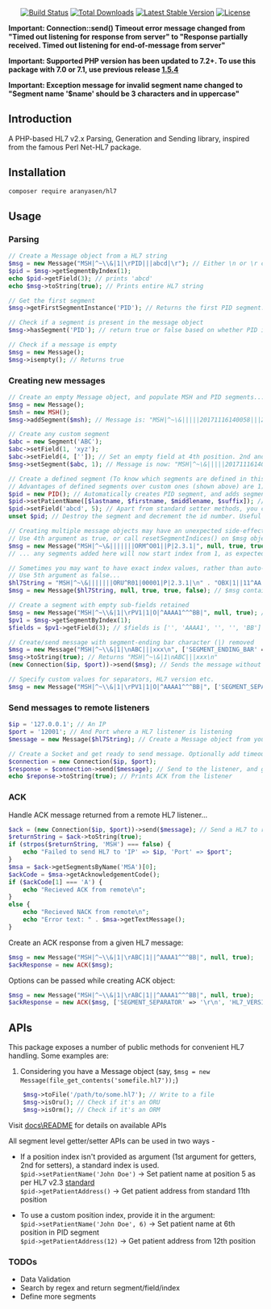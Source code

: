 <p align="center">
<a href="https://travis-ci.org/senaranya/HL7"><img src="https://travis-ci.org/senaranya/HL7.svg?branch=master" alt="Build Status"></a>
<a href="https://packagist.org/packages/aranyasen/hl7"><img src="https://poser.pugx.org/aranyasen/hl7/downloads" alt="Total Downloads"></a>
<a href="https://packagist.org/packages/aranyasen/hl7"><img src="https://poser.pugx.org/aranyasen/hl7/v/stable" alt="Latest Stable Version"></a>
<a href="https://packagist.org/packages/aranyasen/hl7"><img src="https://poser.pugx.org/aranyasen/hl7/license" alt="License"></a>
</p>

**Important: Connection::send() Timeout error message changed from "Timed out listening for response from server" to "Response partially received. Timed out listening for end-of-message from server"**

**Important: Supported PHP version has been updated to 7.2+. To use this package with 7.0 or 7.1, use previous release [1.5.4](https://github.com/senaranya/HL7/tree/1.5.4)**

**Important: Exception message for invalid segment name changed to "Segment name '$name' should be 3 characters and in uppercase"**

## Introduction

A PHP-based HL7 v2.x Parsing, Generation and Sending library, inspired from the famous Perl Net-HL7 package.

## Installation

```bash
composer require aranyasen/hl7
```

## Usage
### Parsing
```php
// Create a Message object from a HL7 string
$msg = new Message("MSH|^~\\&|1|\rPID|||abcd|\r"); // Either \n or \r can be used as segment endings
$pid = $msg->getSegmentByIndex(1);
echo $pid->getField(3); // prints 'abcd'
echo $msg->toString(true); // Prints entire HL7 string

// Get the first segment
$msg->getFirstSegmentInstance('PID'); // Returns the first PID segment. Same as $msg->getSegmentsByName('PID')[0];

// Check if a segment is present in the message object
$msg->hasSegment('PID'); // return true or false based on whether PID is present in the $msg object

// Check if a message is empty
$msg = new Message();
$msg->isempty(); // Returns true
```

### Creating new messages
```php
// Create an empty Message object, and populate MSH and PID segments... 
$msg = new Message();
$msh = new MSH();
$msg->addSegment($msh); // Message is: "MSH|^~\&|||||20171116140058|||2017111614005840157||2.3|\n"

// Create any custom segment
$abc = new Segment('ABC');
$abc->setField(1, 'xyz');
$abc->setField(4, ['']); // Set an empty field at 4th position. 2nd and 3rd positions will be automatically set to empty
$msg->setSegment($abc, 1); // Message is now: "MSH|^~\&|||||20171116140058|||2017111614005840157||2.3|\nABC|xyz|\n"

// Create a defined segment (To know which segments are defined in this package, look into Segments/ directory)
// Advantages of defined segments over custom ones (shown above) are 1) Helpful setter methods, 2) Auto-incrementing segment index 
$pid = new PID(); // Automatically creates PID segment, and adds segment index at PID.1
$pid->setPatientName([$lastname, $firstname, $middlename, $suffix]); // Use a setter method to add patient's name at standard position (PID.5)
$pid->setField('abcd', 5); // Apart from standard setter methods, you can manually set a value at any position too
unset $pid; // Destroy the segment and decrement the id number. Useful when you want to discard a segment.
```
```php
// Creating multiple message objects may have an unexpected side-effect: segments start with wrong index values (Check tests/MessageTest for explanation)...
// Use 4th argument as true, or call resetSegmentIndices() on $msg object to reset segment indices to 1
$msg = new Message("MSH|^~\&|||||||ORM^O01||P|2.3.1|", null, true, true);
// ... any segments added here will now start index from 1, as expected.
```
```php
// Sometimes you may want to have exact index values, rather than auto-incrementing for each instance of a segment
// Use 5th argument as false...
$hl7String = "MSH|^~\&|||||||ORU^R01|00001|P|2.3.1|\n" . "OBX|1||11^AA|\n" . "OBX|1||22^BB|\n";
$msg = new Message($hl7String, null, true, true, false); // $msg contains both OBXs with given indexes in the string
```    
```php
// Create a segment with empty sub-fields retained
$msg = new Message("MSH|^~\\&|1|\rPV1|1|O|^AAAA1^^^BB|", null, true); // Third argument 'true' forces to keep all sub fields
$pv1 = $msg->getSegmentByIndex(1);
$fields = $pv1->getField(3); // $fields is ['', 'AAAA1', '', '', 'BB']

// Create/send message with segment-ending bar character (|) removed
$msg = new Message("MSH|^~\\&|1|\nABC|||xxx\n", ['SEGMENT_ENDING_BAR' => false]);
$msg->toString(true); // Returns "MSH|^~\&|1\nABC|||xxx\n"
(new Connection($ip, $port))->send($msg); // Sends the message without ending bar-characters (details on Connection below) 

// Specify custom values for separators, HL7 version etc.
$msg = new Message("MSH|^~\\&|1|\rPV1|1|O|^AAAA1^^^BB|", ['SEGMENT_SEPARATOR' => '\r\n', 'HL7_VERSION' => '2.3']);
```

### Send messages to remote listeners
```php
$ip = '127.0.0.1'; // An IP
$port = '12001'; // And Port where a HL7 listener is listening
$message = new Message($hl7String); // Create a Message object from your HL7 string

// Create a Socket and get ready to send message. Optionally add timeout in seconds as 3rd argument (default: 10 sec)
$connection = new Connection($ip, $port);
$response = $connection->send($message); // Send to the listener, and get a response back
echo $reponse->toString(true); // Prints ACK from the listener
```
### ACK
Handle ACK message returned from a remote HL7 listener... 
```php
$ack = (new Connection($ip, $port))->send($message); // Send a HL7 to remote listener
$returnString = $ack->toString(true);
if (strpos($returnString, 'MSH') === false) {
    echo "Failed to send HL7 to 'IP' => $ip, 'Port' => $port";
}
$msa = $ack->getSegmentsByName('MSA')[0];
$ackCode = $msa->getAcknowledgementCode();
if ($ackCode[1] === 'A') {
    echo "Recieved ACK from remote\n";
}
else {
    echo "Recieved NACK from remote\n";
    echo "Error text: " . $msa->getTextMessage();
}
```
Create an ACK response from a given HL7 message:
```php
$msg = new Message("MSH|^~\\&|1|\rABC|1||^AAAA1^^^BB|", null, true);
$ackResponse = new ACK($msg);
```
Options can be passed while creating ACK object:
```php
$msg = new Message("MSH|^~\\&|1|\rABC|1||^AAAA1^^^BB|", null, true);
$ackResponse = new ACK($msg, ['SEGMENT_SEPARATOR' => '\r\n', 'HL7_VERSION' => '2.5']);
```

## APIs
This package exposes a number of public methods for convenient HL7 handling. Some examples are:
1) Considering you have a Message object (say, `$msg = new Message(file_get_contents('somefile.hl7'));`)
```php
    $msg->toFile('/path/to/some.hl7'); // Write to a file
    $msg->isOru(); // Check if it's an ORU
    $msg->isOrm(); // Check if it's an ORM
``` 

Visit [docs\README](docs/README.md) for details on available APIs

All segment level getter/setter APIs can be used in two ways - 
* If a position index isn't provided as argument (1st argument for getters, 2nd for setters), a standard index is used.  
`$pid->setPatientName('John Doe')` -> Set patient name at position 5 as per HL7 v2.3 [standard](https://corepointhealth.com/resource-center/hl7-resources/hl7-pid-segment)  
`$pid->getPatientAddress()` -> Get patient address from standard 11th position


* To use a custom position index, provide it in the argument:  
`$pid->setPatientName('John Doe', 6)` -> Set patient name at 6th position in PID segment  
`$pid->getPatientAddress(12)` -> Get patient address from 12th position  

### TODOs
* Data Validation
* Search by regex and return segment/field/index
* Define more segments
